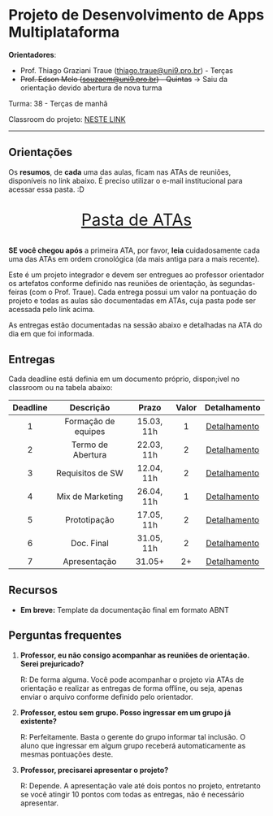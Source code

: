 # Projeto de Desenvolvimento de Apps Multiplataforma

**Orientadores**:

- Prof. Thiago Graziani Traue (thiago.traue@uni9.pro.br) - Terças
- ~~Prof. Edson Melo (souzaem@uni9.pro.br) - Quintas~~ -> Saiu da orientação devido abertura de nova turma

Turma: 38 - Terças de manhã

Classroom do projeto: [NESTE LINK](https://classroom.google.com/c/NDY1OTg1NTczNjg5?cjc=x7vo7dc)

***

## Orientações

Os **resumos**, de **cada** uma das aulas, ficam nas ATAs de reuniões, disponíveis no link abaixo. É preciso utilizar o e-mail institucional para acessar essa pasta. :D

<p style="font-size:2.3em;text-align:center">
    <a href="https://drive.google.com/drive/folders/12wOfaRvrnpfKdKbvDlfuQgTIpIrdQqxc?usp=sharing" target="_blank">Pasta de ATAs</a>
</p>

**SE você chegou após** a primeira ATA, por favor, **leia** cuidadosamente cada uma das ATAs em ordem cronológica (da mais antiga para a mais recente).

Este é um projeto integrador e devem ser entregues ao professor orientador os artefatos conforme definido nas reuniões de orientação, às segundas-feiras (com o Prof. Traue). Cada entrega possui um valor na pontuação do projeto e todas as aulas são documentadas em ATAs, cuja pasta pode ser acessada pelo link acima.

As entregas estão documentadas na sessão abaixo e detalhadas na ATA do dia em que foi informada.

## Entregas

Cada deadline está definia em um documento próprio, dispon;ivel no classroom ou na tabela abaixo:

| Deadline |      Descrição      | Prazo        | Valor | Detalhamento                                                                                                    |
|:--------:|:-------------------:|:------------:|:-----:|:---------------------------------------------------------------------------------------------------------------:|
|    1     | Formação de equipes | 15.03, 11h   |   1   |[Detalhamento](https://docs.google.com/document/d/1cBPRUBLCjbOe_UwIOp_RCck0uJE6eptOAeu7btFYk5A/edit?usp=sharing) |
|    2     | Termo de Abertura   | 22.03, 11h   |   2   |[Detalhamento](https://docs.google.com/document/d/1r1z2-CMk-nj0WUHAZnu82MoMUkxKNnPNSNx-bdt6HXE/edit?usp=sharing) |
|    3     | Requisitos de SW    | 12.04, 11h   |   2   |[Detalhamento](https://docs.google.com/document/d/1b8vXtVUuetIkd5e4HgbycFl5zs5i0RYswjR29i4Oqkw/edit?usp=sharing) |
|    4     | Mix de Marketing    | 26.04, 11h   |   1   |[Detalhamento](https://docs.google.com/document/d/1eVs3j_WdhOuBl6fvjaGLApDtPQ9WqK0et4TGQvjijOg/edit?usp=sharing) |
|    5     | Prototipação        | 17.05, 11h   |   2   |[Detalhamento](https://docs.google.com/document/d/1xRMENm94JHnCKlanuzHltOu3doMjuwKSLq_2D7TzPZQ/edit?usp=sharing) |
|    6     | Doc. Final          | 31.05, 11h   |   2   |[Detalhamento](https://docs.google.com/document/d/1rtooVeXoQG2B_RMy8eGYZNaBYrzJ5lDkarOUHBkFTyk/edit?usp=sharing) |
|    7     | Apresentação        | 31.05+       |   2+  |[Detalhamento](https://docs.google.com/document/d/1PjK4uuYgjZ9ALVo39zy5L4RyVqxqos5YbHbGkvaSFTY/edit?usp=sharing) |

## Recursos

- **Em breve:** Template da documentação final em formato ABNT

## Perguntas frequentes

1. **Professor, eu não consigo acompanhar as reuniões de orientação. Serei prejuricado?**

    R: De forma alguma. Você pode acompanhar o projeto via ATAs de orientação e realizar as entregas de forma offline, ou seja, apenas enviar o arquivo conforme definido pelo orientador.

2. **Professor, estou sem grupo. Posso ingressar em um grupo já existente?**

    R: Perfeitamente. Basta o gerente do grupo informar tal inclusão. O aluno que ingressar em algum grupo receberá automaticamente as mesmas pontuações deste.

3. **Professor, precisarei apresentar o projeto?**

    R: Depende. A apresentação vale até dois pontos no projeto, entretanto se você atingir 10 pontos com todas as entregas, não é necessário apresentar.